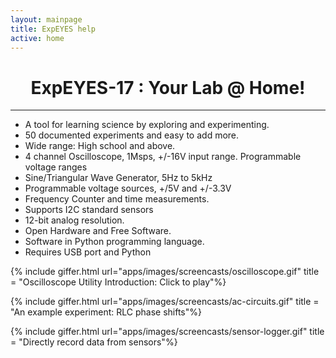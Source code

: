 ```yaml
---
layout: mainpage
title: ExpEYES help
active: home
---
```


<h1 style="text-align:center;">ExpEYES-17 : Your Lab @ Home!</h1><hr>


* A tool for learning science by exploring and experimenting.
* 50 documented experiments and easy to add more.
* Wide range: High school and above.
* 4 channel Oscilloscope, 1Msps, +/-16V input range. Programmable voltage ranges
* Sine/Triangular Wave Generator, 5Hz to 5kHz
* Programmable voltage sources, +/5V and +/-3.3V
* Frequency Counter and time measurements.
* Supports I2C standard sensors
* 12-bit analog resolution.
* Open Hardware and Free Software.
* Software in Python programming language.
* Requires USB port and Python 


{% include giffer.html url="apps/images/screencasts/oscilloscope.gif"  title = "Oscilloscope Utility Introduction: Click to play"%}

{% include giffer.html url="apps/images/screencasts/ac-circuits.gif"  title = "An example experiment: RLC phase shifts"%}

{% include giffer.html url="apps/images/screencasts/sensor-logger.gif"  title = "Directly record data from sensors"%}

